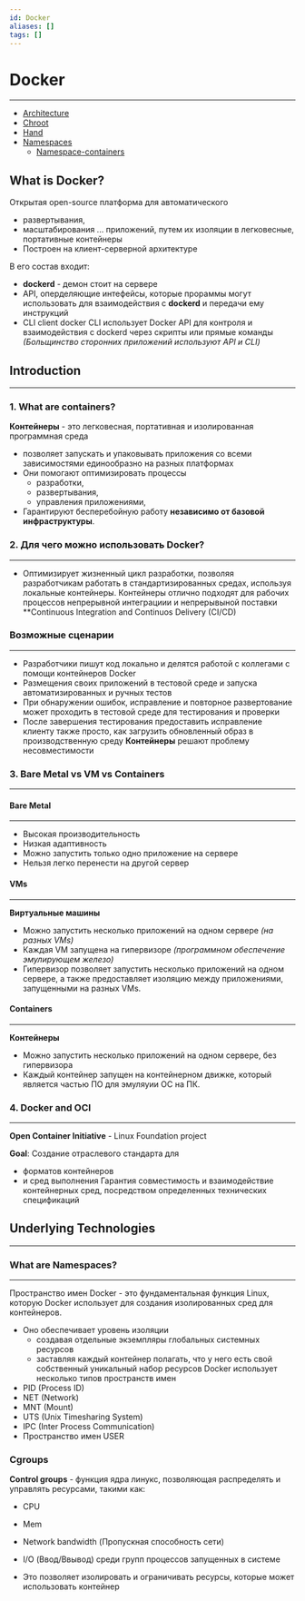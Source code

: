 ```yaml
---
id: Docker
aliases: []
tags: []
---
```


# Docker
---
- [Architecture](architecture)
- [Chroot](chroot)
- [Hand](hand)
- [Namespaces](namespace.md)
  - [Namespace-containers](namespace-container.md)

## What is Docker?
Открытая open-source платформа для автоматического
- развертывания,
- масштабирования
... приложений, путем их изоляции в легковесные, портативные контейнеры
- Построен на клиент-серверной архитектуре

В его состав входит:
- **dockerd**  - демон стоит на сервере
- API, оперделяющие интефейсы, которые прораммы могут использовать для взаимодействия с **dockerd** и передачи ему инструкций
- CLI client docker
  CLI использует Docker API для контроля и взаимодействия c dockerd через скрипты  или прямые команды
  *(Больщинство сторонних приложений используют API и CLI)*


## Introduction
---
### 1. What are containers?
**Контейнеры** - это легковесная, портативная и изолированная программная среда
- позволяет запускать и упаковывать приложения со всеми зависимостями единообразно на разных платформах
- Они помогают оптимизировать процессы
  - разработки,
  - развертывания,
  - управления приложениями,
- Гарантируют бесперебойную работу **независимо от базовой инфраструктуры**.

### 2. Для чего можно использовать Docker?
---
- Оптимизирует жизненный цикл разработки, позволяя разработчикам работать в стандартизированных средах, используя локальные контейнеры.
Контейнеры отлично подходят для рабочих процессов непрерывной интеграциии и непрерывыной поставки **Continuous Integration and Continuos Delivery (CI/CD)

### Возможные сценарии
---
- Разработчики пишут код локально и делятся работой с коллегами с помощи контейнеров Docker
- Размещения своих приложений в тестовой среде и запуска автоматизированных и ручных тестов
- При обнаружении ошибок, исправление и повторное развертование может проходить в тестовой среде для тестирования и проверки
- После завершения тестирования предоставить исправление клиенту также просто, как загрузить обновленный образ в производственную среду
**Контейнеры** решают проблему несовместимости

### 3. Bare Metal vs VM vs Containers
---
#### Bare Metal
---
- Высокая производительность
- Низкая адаптивность
- Можно запустить только одно приложение на сервере
- Нельзя легко перенести на другой сервер

#### VMs
---
**Виртуальные машины**
- Можно запустить несколько приложений на одном сервере *(на разных VMs)*
- Каждая VM запущена на гипервизоре *(программном обеспечение эмулирующем железо)*
- Гипервизор позволяет запустить несколько приложений на одном сервере, а также предоставляет изоляцию между приложениями, запущенными на разных VMs.

#### Containers
---
**Контейнеры**
- Можно запустить несколько приложений на одном сервере, без гипервизора
- Каждый контейнер запущен на контейнерном движке, который является частью ПО для эмуляуии ОС на ПК.

### 4. Docker and OCI
---
**Open Container Initiative** - Linux Foundation project

**Goal**:
Создание отраслевого стандарта для
  - форматов контейнеров
  - и сред выполнения
Гарантия совместимость и взаимодействие  контейнерных сред, посредством определенных технических спецификаций

## Underlying Technologies
---
### What are Namespaces?
---
Пространство имен Docker - это фундаментальная функция Linux, которую Docker использует для создания изолированных сред для контейнеров.
- Оно обеспечивает уровень изоляции
  - создавая отдельные экземпляры глобальных системных ресурсов
  - заставляя каждый контейнер полагать, что у него есть свой собственный уникальный набор ресурсов
Docker использует несколько типов пространств имен
- PID (Process ID)
- NET (Network)
- MNT (Mount)
- UTS (Unix Timesharing System)
- IPC (Inter Process Communication)
- Пространство имен USER

### Cgroups
**Control groups** - функция ядра линукс, позволяющая распределять и управлять ресурсами, такими как:
- CPU
- Mem
- Network bandwidth (Пропускная способность сети)
- I/O (Ввод/Ввывод)
среди групп процессов запущенных в системе

- Это позволяет изолировать и ограничивать ресурсы, которые может использовать контейнер
